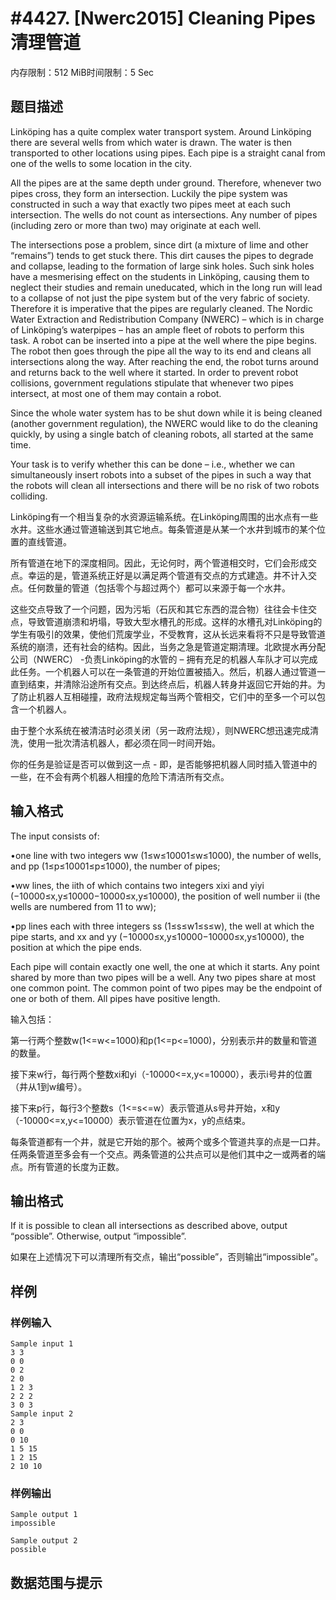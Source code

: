 # #4427. [Nwerc2015] Cleaning Pipes清理管道

内存限制：512 MiB时间限制：5 Sec

## 题目描述

Link&ouml;ping has a quite complex water transport system. Around Link&ouml;ping there are several wells from which water is drawn. The water is then transported to other locations using pipes. Each pipe is a straight canal from one of the wells to some location in the city.

All the pipes are at the same depth under ground. Therefore, whenever two pipes cross, they form an intersection. Luckily the pipe system was constructed in such a way that exactly two pipes meet at each such intersection. The wells do not count as intersections. Any number of pipes (including zero or more than two) may originate at each well.

The intersections pose a problem, since dirt (a mixture of lime and other &ldquo;remains&rdquo;) tends to get stuck there. This dirt causes the pipes to degrade and collapse, leading to the formation of large sink holes. Such sink holes have a mesmerising effect on the students in Link&ouml;ping, causing them to neglect their studies and remain uneducated, which in the long run will lead to a collapse of not just the pipe system but of the very fabric of society. Therefore it is imperative that the pipes are regularly cleaned. The Nordic Water Extraction and Redistribution Company (NWERC) &ndash; which is in charge of Link&ouml;ping&rsquo;s waterpipes &ndash; has an ample fleet of robots to perform this task. A robot can be inserted into a pipe at the well where the pipe begins. The robot then goes through the pipe all the way to its end and cleans all intersections along the way. After reaching the end, the robot turns around and returns back to the well where it started. In order to prevent robot collisions, government regulations stipulate that whenever two pipes intersect, at most one of them may contain a robot.

Since the whole water system has to be shut down while it is being cleaned (another government regulation), the NWERC would like to do the cleaning quickly, by using a single batch of cleaning robots, all started at the same time.

Your task is to verify whether this can be done &ndash; i.e., whether we can simultaneously insert robots into a subset of the pipes in such a way that the robots will clean all intersections and there will be no risk of two robots colliding.

Link&ouml;ping有一个相当复杂的水资源运输系统。在Link&ouml;ping周围的出水点有一些水井。这些水通过管道输送到其它地点。每条管道是从某一个水井到城市的某个位置的直线管道。

所有管道在地下的深度相同。因此，无论何时，两个管道相交时，它们会形成交点。幸运的是，管道系统正好是以满足两个管道有交点的方式建造。井不计入交点。任何数量的管道（包括零个与超过两个）都可以来源于每一个水井。

这些交点导致了一个问题，因为污垢（石灰和其它东西的混合物）往往会卡住交点，导致管道崩溃和坍塌，导致大型水槽孔的形成。这样的水槽孔对Link&ouml;ping的学生有吸引的效果，使他们荒废学业，不受教育，这从长远来看将不只是导致管道系统的崩溃，还有社会的结构。因此，当务之急是管道定期清理。北欧提水再分配公司（NWERC） -负责Link&ouml;ping的水管的 &ndash; 拥有充足的机器人车队才可以完成此任务。一个机器人可以在一条管道的开始位置被插入。然后，机器人通过管道一直到结束，并清除沿途所有交点。到达终点后，机器人转身并返回它开始的井。为了防止机器人互相碰撞，政府法规规定每当两个管相交，它们中的至多一个可以包含一个机器人。

由于整个水系统在被清洁时必须关闭（另一政府法规），则NWERC想迅速完成清洗，使用一批次清洁机器人，都必须在同一时间开始。

你的任务是验证是否可以做到这一点 - 即，是否能够把机器人同时插入管道中的一些，在不会有两个机器人相撞的危险下清洁所有交点。

## 输入格式

The input consists of:

&bull;one line with two integers ww (1&le;w&le;10001&le;w&le;1000), the number of wells, and pp (1&le;p&le;10001&le;p&le;1000), the number of pipes;

&bull;ww lines, the iith of which contains two integers xixi and yiyi (&minus;10000&le;x,y&le;10000&minus;10000&le;x,y&le;10000), the position of well number ii (the wells are numbered from 11 to ww);

&bull;pp lines each with three integers ss (1&le;s&le;w1&le;s&le;w), the well at which the pipe starts, and xx and yy (&minus;10000&le;x,y&le;10000&minus;10000&le;x,y&le;10000), the position at which the pipe ends.

Each pipe will contain exactly one well, the one at which it starts. Any point shared by more than two pipes will be a well. Any two pipes share at most one common point. The common point of two pipes may be the endpoint of one or both of them. All pipes have positive length.

输入包括：

第一行两个整数w(1<=w<=1000)和p(1<=p<=1000)，分别表示井的数量和管道的数量。

接下来w行，每行两个整数xi和yi（-10000<=x,y<=10000），表示i号井的位置（井从1到w编号）。

接下来p行，每行3个整数s（1<=s<=w）表示管道从s号井开始，x和y（-10000<=x,y<=10000）表示管道在位置为x，y的点结束。

每条管道都有一个井，就是它开始的那个。被两个或多个管道共享的点是一口井。任两条管道至多会有一个交点。两条管道的公共点可以是他们其中之一或两者的端点。所有管道的长度为正数。

## 输出格式

If it is possible to clean all intersections as described above, output &ldquo;possible&rdquo;. Otherwise, output &ldquo;impossible&rdquo;.

如果在上述情况下可以清理所有交点，输出&ldquo;possible&rdquo;，否则输出&ldquo;impossible&rdquo;。

## 样例

### 样例输入

    
    Sample input 1
    3 3
    0 0
    0 2
    2 0
    1 2 3
    2 2 2
    3 0 3
    Sample input 2
    2 3
    0 0
    0 10
    1 5 15
    1 2 15
    2 10 10
    

### 样例输出

    
    Sample output 1
    impossible
    
    Sample output 2
    possible
    
    

## 数据范围与提示
